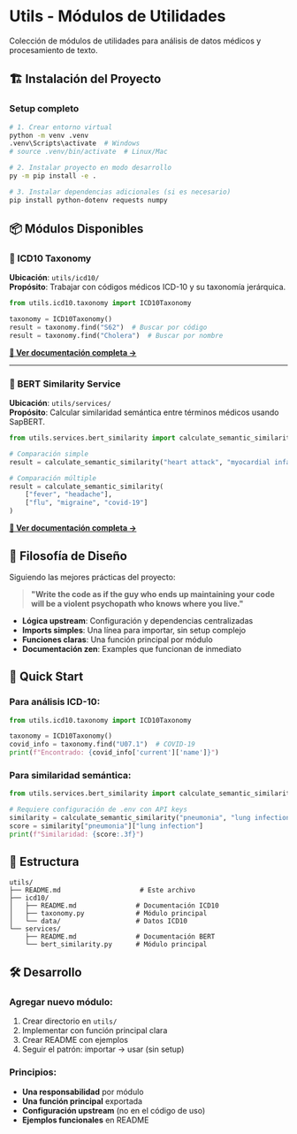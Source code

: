 # Utils - Módulos de Utilidades

Colección de módulos de utilidades para análisis de datos médicos y procesamiento de texto.

## 🏗️ Instalación del Proyecto

### Setup completo
```bash
# 1. Crear entorno virtual
python -m venv .venv
.venv\Scripts\activate  # Windows
# source .venv/bin/activate  # Linux/Mac

# 2. Instalar proyecto en modo desarrollo
py -m pip install -e .

# 3. Instalar dependencias adicionales (si es necesario)
pip install python-dotenv requests numpy
```

## 📦 Módulos Disponibles

### 🏥 ICD10 Taxonomy
**Ubicación**: `utils/icd10/`  
**Propósito**: Trabajar con códigos médicos ICD-10 y su taxonomía jerárquica.

```python
from utils.icd10.taxonomy import ICD10Taxonomy

taxonomy = ICD10Taxonomy()
result = taxonomy.find("S62")  # Buscar por código
result = taxonomy.find("Cholera")  # Buscar por nombre
```

**[📖 Ver documentación completa →](icd10/README.md)**

---

### 🧠 BERT Similarity Service  
**Ubicación**: `utils/services/`  
**Propósito**: Calcular similaridad semántica entre términos médicos usando SapBERT.

```python
from utils.services.bert_similarity import calculate_semantic_similarity

# Comparación simple
result = calculate_semantic_similarity("heart attack", "myocardial infarction")

# Comparación múltiple
result = calculate_semantic_similarity(
    ["fever", "headache"], 
    ["flu", "migraine", "covid-19"]
)
```

**[📖 Ver documentación completa →](services/README.md)**

## 🎯 Filosofía de Diseño

Siguiendo las mejores prácticas del proyecto:

> **"Write the code as if the guy who ends up maintaining your code will be a violent psychopath who knows where you live."**

- **Lógica upstream**: Configuración y dependencias centralizadas
- **Imports simples**: Una línea para importar, sin setup complejo
- **Funciones claras**: Una función principal por módulo
- **Documentación zen**: Examples que funcionan de inmediato

## 🚀 Quick Start

### Para análisis ICD-10:
```python
from utils.icd10.taxonomy import ICD10Taxonomy

taxonomy = ICD10Taxonomy()
covid_info = taxonomy.find("U07.1")  # COVID-19
print(f"Encontrado: {covid_info['current']['name']}")
```

### Para similaridad semántica:
```python
from utils.services.bert_similarity import calculate_semantic_similarity

# Requiere configuración de .env con API keys
similarity = calculate_semantic_similarity("pneumonia", "lung infection")
score = similarity["pneumonia"]["lung infection"]
print(f"Similaridad: {score:.3f}")
```

## 📁 Estructura

```
utils/
├── README.md                    # Este archivo
├── icd10/
│   ├── README.md               # Documentación ICD10
│   ├── taxonomy.py             # Módulo principal
│   └── data/                   # Datos ICD10
└── services/
    ├── README.md               # Documentación BERT
    └── bert_similarity.py      # Módulo principal
```

## 🛠️ Desarrollo

### Agregar nuevo módulo:
1. Crear directorio en `utils/`
2. Implementar con función principal clara
3. Crear README con ejemplos
4. Seguir el patrón: importar → usar (sin setup)

### Principios:
- **Una responsabilidad** por módulo
- **Una función principal** exportada
- **Configuración upstream** (no en el código de uso)
- **Ejemplos funcionales** en README 
